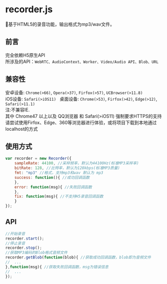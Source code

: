 # recorder.js
:microphone:基于HTML5的录音功能，输出格式为mp3/wav文件。  
## 前言
完全依赖H5原生API  
所涉及的API：`WebRTC、AudioContext、Worker、Video/Audio API、Blob、URL`  
## 兼容性
安卓设备: `Chrome(>66)`, `Opera(>37)`, `Firfox(>57)`, `UCBrowser(>11.8)`  
iOS设备: `Safari(>iOS11)`  
桌面设备: `Chrome(>53)`, `Firfox(>42)`, `Edge(>12)`, `Safari(>11.1)`  
注:不兼容IE.   
其中 Chrome47 以上以及 QQ浏览器 和 Safari(>iOS11) 强制要求HTTPS的支持  
请尝试使用Firfox、Edge、360等浏览器进行体验，或将项目下载到本地通过localhost的方式  

## 使用方式
```js
var recorder = new Recorder({
    sampleRate: 44100, //采样频率，默认为44100Hz(标准MP3采样率)
    bitRate: 128, //比特率，默认为128kbps(标准MP3质量)
    fmt: "mp3" //格式，支持mp3和wav 默认为 mp3
    success: function(){ //成功回调函数
    },
    error: function(msg){ //失败回调函数
    },
    fix: function(msg){ //不支持H5录音回调函数
    }
});
```
## API
```js
//开始录音
recorder.start();
//停止录音
recorder.stop();
//获取MP3编码的Blob格式音频文件
recorder.getBlob(function(blob){ //获取成功回调函数，blob即为音频文件
//  ...
},function(msg){ //获取失败回调函数，msg为错误信息
//  ...
});
```
